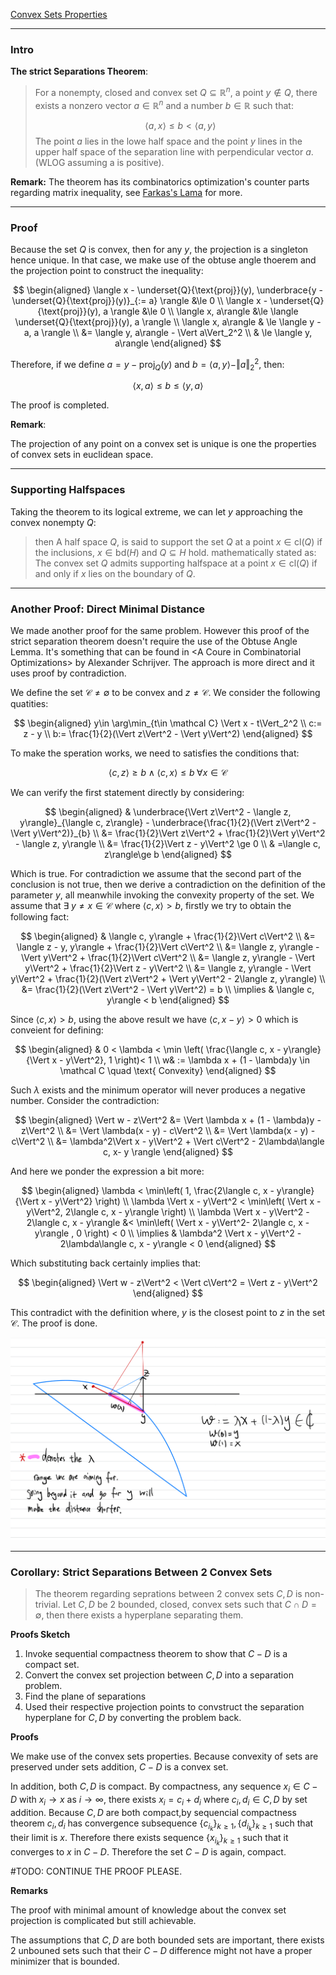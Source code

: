 [Convex Sets Properties](Convex%20Sets%20Properties.md)

---
### **Intro**

**The strict Separations Theorem**: 

> For a nonempty, closed and convex set $Q\subseteq \mathbb R^n$, a point $y\notin Q$, there exists a nonzero vector $a\in \mathbb R^n$ and a number $b\in \mathbb R$ such that: 
>
> $$
> \langle a, x\rangle\le b < \langle a, y\rangle
> $$ 
> The point $a$ lies in the lowe half space and the point $y$ lines in the upper half space of the separation line with perpendicular vector $a$.(WLOG assuming a is positive).

**Remark:**
The theorem has its combinatorics optimization's counter parts regarding matrix inequality, see [Farkas's Lama](../../AMATH%20514%20Combinatorics%20Optimizations/Farkas's%20Lama.md) for more. 

---
### **Proof**

Because the set $Q$ is convex, then for any $y$, the projection is a singleton hence unique. In that case, we make use of the obtuse angle thoerem and the projection point to construct the inequality: 

$$
\begin{aligned}
    \langle 
        x - \underset{Q}{\text{proj}}(y), 
        \underbrace{y - \underset{Q}{\text{proj}}(y)}_{:= a}
    \rangle &\le 0
    \\
    \langle x - \underset{Q}{\text{proj}}(y), a \rangle 
    &\le 0
    \\
    \langle x, a\rangle
    &\le \langle 
        \underset{Q}{\text{proj}}(y), a
    \rangle
    \\
    \langle x, a\rangle
    &
    \le \langle 
        y - a, a
    \rangle
    \\
    &= \langle y, a\rangle - \Vert a\Vert_2^2
    \\
    & \le \langle y, a\rangle
\end{aligned}
$$

Therefore, if we define $a = y - \text{proj}_Q(y)$ and $b = \langle a, y\rangle - \Vert a\Vert_2^2$, then: 

$$
\langle x, a\rangle \le b \le \langle y, a\rangle
$$

The proof is completed. 

**Remark**: 

The projection of any point on a convex set is unique is one the properties of convex sets in euclidean space. 


---
### **Supporting Halfspaces**

Taking the theorem to its logical extreme, we can let $y$ approaching the convex nonempty $Q$: 
> then A half space $Q$, is said to support the set $Q$ at a point $x \in \text{cl}(Q)$ if the inclusions, $x \in \text{bd}(H)$ and $Q\subseteq H$ hold. mathematically stated as: 
> The convex set $Q$ admits supporting halfspace at a point $x\in \text{cl}(Q)$ if and only if $x$ lies on the boundary of $Q$. 



---
### **Another Proof: Direct Minimal Distance**

We made another proof for the same problem. However this proof of the strict separation theorem doesn't require the use of the Obtuse Angle Lemma. It's something that can be found in \<A Coure in Combinatorial Optimizations\> by Alexander Schrijver. The approach is more direct and it uses proof by contradiction. 

We define the set $\mathcal C \neq \emptyset$ to be convex and $z\neq \mathcal C$. We consider the following quatities: 

$$
\begin{aligned}
    y\in \arg\min_{t\in \mathcal C} \Vert x - t\Vert_2^2
    \\
    c:= z - y
    \\
    b:= \frac{1}{2}(\Vert z\Vert^2 - \Vert y\Vert^2)
\end{aligned}
$$

To make the speration works, we need to satisfies the conditions that: 

$$
\langle c, z\rangle \ge b \wedge \langle c ,x\rangle \le b \;\forall x \in \mathcal C
$$

We can verify the first statement directly by considering: 

$$
\begin{aligned}
    & \underbrace{\Vert z\Vert^2 - \langle z, y\rangle}_{\langle c, z\rangle} - \underbrace{\frac{1}{2}(\Vert z\Vert^2 - \Vert y\Vert^2)}_{b}
    \\
    &= \frac{1}{2}\Vert z\Vert^2 + \frac{1}{2}\Vert y\Vert^2 - \langle z, y\rangle
    \\
    &= \frac{1}{2}\Vert z - y\Vert^2 \ge 0
    \\
    & =\langle c, z\rangle\ge b
\end{aligned}
$$

Which is true. For contradiction we assume that the second part of the conclusion is not true, then we derive a contradiction on the definition of the parameter $y$, all meanwhile invoking the convexity property of the set. We assume that $\exists \;y \neq x \in \mathcal C$ where $\langle c, x\rangle > b$, firstly we try to obtain the following fact: 

$$
\begin{aligned}
    & \langle c, y\rangle + \frac{1}{2}\Vert c\Vert^2
    \\
    &= \langle z - y, y\rangle + \frac{1}{2}\Vert c\Vert^2
    \\
    &= \langle z, y\rangle - \Vert y\Vert^2 + \frac{1}{2}\Vert c\Vert^2
    \\
    &= \langle z, y\rangle - \Vert y\Vert^2 + \frac{1}{2}\Vert z - y\Vert^2
    \\
    &= \langle z, y\rangle - \Vert y\Vert^2 + \frac{1}{2}(\Vert z\Vert^2 + \Vert y\Vert^2 - 2\langle z, y\rangle) 
    \\
    &= \frac{1}{2}(\Vert z\Vert^2 - \Vert y\Vert^2) = b
    \\
    \implies & 
    \langle c, y\rangle < b
\end{aligned}
$$

Since $\langle c, x\rangle> b$, using the above result we have $\langle c, x - y\rangle > 0$ which is conveient for defining: 

$$
\begin{aligned}
    & 0 < \lambda <  \min
    \left(
        \frac{\langle c, x - y\rangle}{\Vert x - y\Vert^2}, 
        1
    \right)< 1
    \\
    w& := \lambda x + (1 - \lambda)y \in \mathcal C \quad \text{ Convexity} 
\end{aligned}
$$

Such $\lambda$ exists and the minimum operator will never produces a negative number. Consider the contradiction: 

$$
\begin{aligned}
    \Vert w - z\Vert^2 &= \Vert \lambda x + (1 - \lambda)y - z\Vert^2
    \\
    &= \Vert \lambda(x - y) - c\Vert^2
    \\
    &= \Vert \lambda(x - y) - c\Vert^2
    \\
    &= \lambda^2\Vert x - y\Vert^2 + \Vert c\Vert^2 - 2\lambda\langle c, x- y \rangle
\end{aligned}
$$

And here we ponder the expression a bit more: 

$$
\begin{aligned}
    \lambda < \min\left(
        1, \frac{2\langle c, x - y\rangle}{\Vert x - y\Vert^2}
    \right)
    \\
    \lambda \Vert x - y\Vert^2 < \min\left(
        \Vert x - y\Vert^2, 2\langle c, x - y\rangle
    \right)
    \\
    \lambda \Vert x - y\Vert^2 - 2\langle c, x - y\rangle
    &< \min\left(
        \Vert x - y\Vert^2- 2\langle c, x - y\rangle
        , 0
    \right) < 0
    \\
    \implies &
   \lambda^2 \Vert x - y\Vert^2 - 2\lambda\langle c, x - y\rangle < 0 
\end{aligned}
$$

Which substituting back certainly implies that: 

$$
\begin{aligned}
    \Vert w - z\Vert^2 < \Vert c\Vert^2 = \Vert z - y\Vert^2
\end{aligned}
$$

This contradict with the definition where, $y$ is the closest point to $z$ in the set $\mathcal C$. The proof is done. 


![](strict_seperations_convexity_direct_proof.jpeg)


---
### **Corollary: Strict Separations Between 2 Convex Sets**

> The theorem regarding seprations between 2 convex sets $C, D$ is non-trivial. Let $C, D$ be 2 bounded, closed, convex sets such that $C\cap D = \emptyset$, then there exists a hyperplane separating them. 

**Proofs Sketch**
1. Invoke sequential compactness theorem to show that $C- D$ is a compact set. 
2. Convert the convex set projection between $C, D$ into a separation problem. 
3. Find the plane of separations
4. Used their respective projection points to convstruct the separation hyperplane for $C, D$ by converting the problem back. 


**Proofs**

We make use of the convex sets properties. Because convexity of sets are preserved under sets addition, $C - D$ is a convex set. 

In addition, both $C, D$ is compact. By compactness, any sequence $x_i\in C -D$ with $x_i\rightarrow x$ as $i \rightarrow \infty$, there exists $x_i = c_i + d_i$ where $c_i, d_i \in C, D$ by set addition. Because $C, D$ are both compact,by sequencial compactness theorem $c_i, d_i$ has convergence subsequence $\{c_{i_k}\}_{k\ge 1}, \{d_{i_k}\}_{k \ge 1}$ such that their limit is $x$. Therefore there exists sequence $\{x_{i_k}\}_{k\ge 1}$ such that it converges to $x$ in $C- D$. Therefore the set $C - D$ is again, compact. 

#TODO: CONTINUE THE PROOF PLEASE. 


**Remarks**

The proof with minimal amount of knowledge about the convex set projection is complicated but still achievable. 

The assumptions that $C, D$ are both bounded sets are important, there exists 2 unbouned sets such that their $C-D$ difference might not have a proper minimizer that is bounded. 
